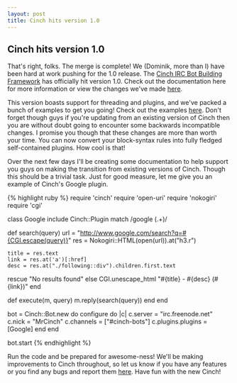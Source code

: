```yaml
---
layout: post
title: Cinch hits version 1.0
---
```


## Cinch hits version 1.0

That's right, folks. The merge is complete! We (Dominik, more than I) have been hard at work pushing for the 1.0 release. The [Cinch IRC Bot Building Framework](http://doc.injekt.net/cinch) has officially hit version 1.0. Check out the documentation here for more information or view the changes we've made [here](http://github.com/injekt/cinch/commits/master).

This version boasts support for threading and plugins, and we've packed a bunch of examples to get you going! Check out the examples [here](http://github.com/injekt/cinch/tree/master/examples/). Don't forget though guys if you're updating from an existing version of Cinch then you are without doubt going to encounter some backwards incompatible changes. I promise you though that these changes are more than worth your time. You can now convert your block-syntax rules into fully fledged self-contained plugins. How cool is that!

Over the next few days I'll be creating some documentation to help support you guys on making the transition from existing versions of Cinch. Though this should be a trivial task. Just for good measure, let me give you an example of Cinch's Google plugin.

{% highlight ruby %}
require 'cinch'
require 'open-uri'
require 'nokogiri'
require 'cgi'

class Google
  include Cinch::Plugin
  match /google (.+)/

  def search(query)
    url = "http://www.google.com/search?q=#{CGI.escape(query)}"
    res = Nokogiri::HTML(open(url)).at("h3.r")

    title = res.text
    link = res.at('a')[:href]
    desc = res.at("./following::div").children.first.text
  rescue
    "No results found"
  else
    CGI.unescape_html "#{title} - #{desc} (#{link})"
  end

  def execute(m, query)
    m.reply(search(query))
  end
end

bot = Cinch::Bot.new do
  configure do |c|
    c.server = "irc.freenode.net"
    c.nick   = "MrCinch"
    c.channels = ["#cinch-bots"]
    c.plugins.plugins = [Google]
  end
end

bot.start
{% endhighlight %}

Run the code and be prepared for awesome-ness! We'll be making improvements to Cinch throughout, so let us know if you have any features or you find any bugs and report them [here](http://github.com/injekt/cinch/issues). Have fun with the new Cinch!